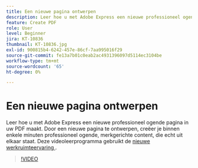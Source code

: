 ```yaml
---
title: Een nieuwe pagina ontwerpen
description: Leer hoe u met Adobe Express een nieuwe professioneel ogende pagina in uw PDF maakt
feature: Create PDF
role: User
level: Beginner
jira: KT-10836
thumbnail: KT-10836.jpg
exl-id: 900815b4-6242-457e-86cf-7aa995016f29
source-git-commit: fe13a7b01c0eab2ac4931396097d5114ec3104be
workflow-type: tm+mt
source-wordcount: '65'
ht-degree: 0%

---
```


# Een nieuwe pagina ontwerpen

Leer hoe u met Adobe Express een nieuwe professioneel ogende pagina in uw PDF maakt. Door een nieuwe pagina te ontwerpen, creëer je binnen enkele minuten professioneel ogende, merkgerichte content, die echt uit elkaar staat. Deze videoleerprogramma gebruikt de [ nieuwe werkruimteervaring ](new-workspace.md).

>[!VIDEO](https://video.tv.adobe.com/v/347331?quality=12&learn=on&hidetitle=true)

